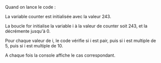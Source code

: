 Quand on lance le code :

La variable counter est initialisée avec la valeur 243.

La boucle for initialise la variable i à la valeur de counter soit 243, et la décrémente jusqu'à 0.

Pour chaque valeur de i, le code vérifie 
si i est pair,
puis si i est multiple de 5,
puis si i est multiple de 10.

A chaque fois la console affiche le cas correspondant.
